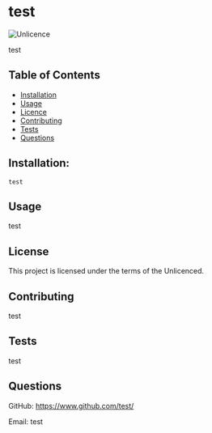 
# test
![Unlicence](https://img.shields.io/badge/licence-Unlicence-success?style=flat-square)

test
    
## Table of Contents
* [Installation](#installation)
* [Usage](#usage)
* [Licence](#licence)
* [Contributing](#contributing)
* [Tests](#tests)
* [Questions](#questions)
    
    
## Installation:
    test
    
## Usage
test
    
## License
This project is licensed under the terms of the Unlicenced.

    
## Contributing
test
    
## Tests
test
    
## Questions
GitHub: https://www.github.com/test/
    
Email: test